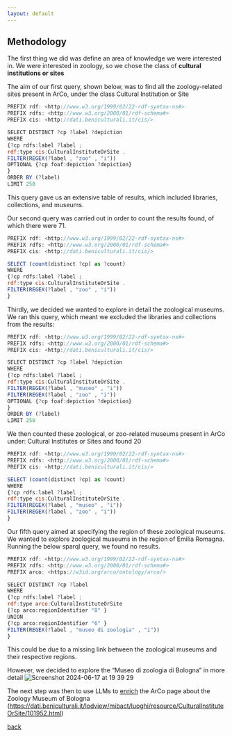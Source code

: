 ```yaml
---
layout: default
---
```





## Methodology

The first thing we did was define an area of knowledge we were interested in.
We were interested in zoology, so we chose the class of **cultural institutions or sites**

The aim of our first query, shown below, was to find all the zoology-related sites present in ArCo, under the class Cultural Institution or Site


```js
PREFIX rdf: <http://www.w3.org/1999/02/22-rdf-syntax-ns#>
PREFIX rdfs: <http://www.w3.org/2000/01/rdf-schema#>
PREFIX cis: <http://dati.beniculturali.it/cis/>

SELECT DISTINCT ?cp ?label ?depiction
WHERE
{?cp rdfs:label ?label ;
rdf:type cis:CulturalInstituteOrSite .
FILTER(REGEX(?label , "zoo" , "i"))
OPTIONAL {?cp foaf:depiction ?depiction}
} 
ORDER BY (?label)
LIMIT 250
```

This query gave us an extensive table of results, which included libraries, collections, and museums.

Our second query was carried out in order to count the results found, of which there were 71.

```js
PREFIX rdf: <http://www.w3.org/1999/02/22-rdf-syntax-ns#>
PREFIX rdfs: <http://www.w3.org/2000/01/rdf-schema#>
PREFIX cis: <http://dati.beniculturali.it/cis/>

SELECT (count(distinct ?cp) as ?count)
WHERE
{?cp rdfs:label ?label ;
rdf:type cis:CulturalInstituteOrSite .
FILTER(REGEX(?label , "zoo" , "i"))
}
```

Thirdly, we decided we wanted to explore in detail the zoological museums.
We ran this query, which meant we excluded the libraries and collections from the results:

```js
PREFIX rdf: <http://www.w3.org/1999/02/22-rdf-syntax-ns#>
PREFIX rdfs: <http://www.w3.org/2000/01/rdf-schema#>
PREFIX cis: <http://dati.beniculturali.it/cis/>

SELECT DISTINCT ?cp ?label ?depiction
WHERE
{?cp rdfs:label ?label ;
rdf:type cis:CulturalInstituteOrSite .
FILTER(REGEX(?label , "museo" , "i"))
FILTER(REGEX(?label , "zoo" , "i"))
OPTIONAL {?cp foaf:depiction ?depiction}
} 
ORDER BY (?label)
LIMIT 250
```


We then counted these zoological, or zoo-related museums present in ArCo under: Cultural Institutes or Sites and found 20

```js
PREFIX rdf: <http://www.w3.org/1999/02/22-rdf-syntax-ns#>
PREFIX rdfs: <http://www.w3.org/2000/01/rdf-schema#>
PREFIX cis: <http://dati.beniculturali.it/cis/>

SELECT (count(distinct ?cp) as ?count)
WHERE
{?cp rdfs:label ?label ;
rdf:type cis:CulturalInstituteOrSite .
FILTER(REGEX(?label , "museo" , "i"))
FILTER(REGEX(?label , "zoo" , "i"))
}
```

Our fifth query aimed at specifying the region of these zoological museums. We wanted to explore zoological museums in the region of Emilia Romagna. 
Running the below sparql query, we found no results.

```js
PREFIX rdf: <http://www.w3.org/1999/02/22-rdf-syntax-ns#>
PREFIX rdfs: <http://www.w3.org/2000/01/rdf-schema#>
PREFIX arco: <https://w3id.org/arco/ontology/arco/>

SELECT DISTINCT ?cp ?label
WHERE
{?cp rdfs:label ?label ;
rdf:type arco:CulturalInstituteOrSite
{?cp arco:regionIdentifier "8" }
UNION
{?cp arco:regionIdentifier "6" }
FILTER(REGEX(?label , "museo di zoologia" , "i"))
}
```

This could be due to a missing link between the zoological museums and their respective regions.

However, we decided to explore the “Museo di zoologia di Bologna” in more detail
![Screenshot 2024-06-17 at 19 39 29](https://github.com/eli-aga/project-AE/assets/171020684/5419dc35-a7f5-4ff8-9f67-d869f6231a2d)


The next step was then to use LLMs to [enrich](./another-page3.html)  the ArCo page about the Zoology Museum of Bologna (https://dati.beniculturali.it/lodview/mibact/luoghi/resource/CulturalInstituteOrSite/101952.html) 





[back](./)
